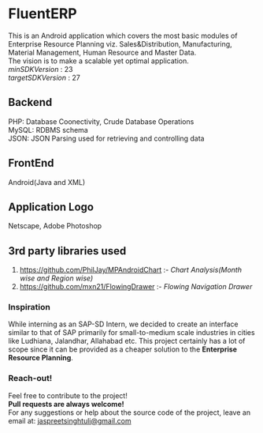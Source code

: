 # FluentERP
This is an Android application which covers the most basic modules of Enterprise Resource Planning viz. Sales&Distribution, Manufacturing, Material Management, Human Resource and Master Data.</br>
The vision is to make a scalable yet optimal application.</br>
*minSDKVersion* : 23 </br>
*targetSDKVersion* : 27

## Backend
PHP: Database Coonectivity, Crude Database Operations</br>
MySQL: RDBMS schema</br>
JSON: JSON Parsing used for retrieving and controlling data</br>

## FrontEnd
Android(Java and XML)

## Application Logo
Netscape, Adobe Photoshop

## 3rd party libraries used 
1. https://github.com/PhilJay/MPAndroidChart :- *Chart Analysis(Month wise and Region wise)* </br>
2. https://github.com/mxn21/FlowingDrawer :- *Flowing Navigation Drawer*

### Inspiration
While interning as an SAP-SD Intern, we decided to create an interface similar to that of SAP primarily for small-to-medium scale industries in cities like Ludhiana, Jalandhar, Allahabad etc. This project certainly has a lot of scope since it can be provided as a cheaper solution to the **Enterprise Resource Planning**.

### Reach-out!
Feel free to contribute to the project! </br>
**Pull requests are always welcome!**</br>
For any suggestions or help about the source code of the project, leave an email at: jaspreetsinghtuli@gmail.com
